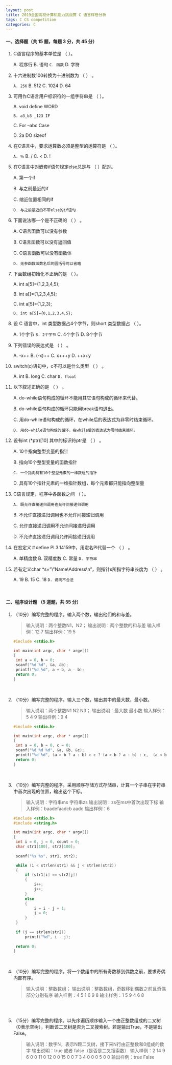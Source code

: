 ```yaml
---
layout: post
title: 2019全国高校计算机能力挑战赛 C 语言样卷分析
tags: C CS competition
categories: C
---
```


#### 一、选择题（共 15 题，每题 3 分，共 45 分）

1. C语言程序的基本单位是 （    ）。

   A. 程序行     B. 语句      `C. 函数`     D. 字符

2. 十六进制数100转换为十进制数为 （    ） 。

   `A. 256`      B. 512      C. 1024      D. 64

3. 可用作C语言用户标识符的一组字符串是 （    ）。

   A. void define WORD          

   `B. a3_b3 _123 IF`

   C. For –abc Case                  

   D. 2a DO sizeof

4. 在C语言中，要求运算数必须是整型的运算符是 （    ）。

   `A. ％`         B. /       C. <        D. !

5. 在C语言中对嵌套if语句规定else总是与 （    ）配对。

   A. 第一个if                       

   B. 与之前最近的if

   C. 缩近位置相同的if        

   `D. 与之前最近的不带else的if语句`

6. 下面说法哪一个是不正确的 （    ） 。

   A. C语言函数可以没有参数              

   B. C语言函数可以没有返回值

   C. C语言函数可以没有函数体         

   `D. 无参函数函数名后的圆括号可以省略`

7. 下面数组初始化不正确的是 （    ）。

   A. int a[5]={1,2,3,4,5};          

   B. int a[]={1,2,3,4,5};

   C. int a[5]={1,2,3};                

   `D. int a[5]={0,1,2,3,4,5};`

8. 设 C 语言中，int 类型数据占4个字节，则short 类型数据占 （    ）。

   A. 1个字节    `B. 2个字节`    C. 4个字节    D. 8个字节

9. 下列错误的表达式是 （    ） 。

   A. -x++    B. (-x)++    C. x+++y    D. ++x+y

10. switch(c)语句中，c不可以是什么类型 （    ） 。

    A. int        B. long        C. char      `D. float`

11. 以下叙述正确的是 （    ） 。

    A. do-while语句构成的循环不能用其它语句构成的循环来代替。

    B. do-while语句构成的循环只能用break语句退出。

    C. 用do-while语句构成的循环，在while后的表达式为非零时结束循环。

    `D. 用do-while语句构成的循环，在while后的表达式为零时结束循环。`

12. 设有int (*ptr)[10] 其中的标识符ptr是 （    ） 。

    A. 10个指向整型变量的指针

    B. 指向10个整型变量的函数指针

    `C. 一个指向具有10个整型元素的一维数组的指针`

    D. 具有10个指针元素的一维指针数组，每个元素都只能指向整型量

13. C语言规定，程序中各函数之间 （    ）。

    `A. 既允许直接递归调用也允许间接递归调用`

    B. 不允许直接递归调用也不允许间接递归调用

    C. 允许直接递归调用不允许间接递归调用

    D. 不允许直接递归调用允许间接递归调用

14. 在宏定义＃define PI  3.14159中，用宏名PI代替一个 （    ） 。

    A. 单精度数        B. 双精度数        C. 常量         `D. 字符串`

15. 若有定义char *s=”\\”Name\\Address\n”，则指针s所指字符串长度为 （    ） 。

    A. 19     B. 15     C. 18    	`D. 说明不合法`

<br/>

#### 二、程序设计题 （5 道题，共 55 分）

1. （10分）编写完整的程序。输入两个数，输出他们的和与差。

   > 输入说明：两个整数N1，N2；
   > 输出说明：两个整数的和与差
   > 输入样例：12 7
   > 输出样例：19 5

   

   ```c
   #include <stdio.h>
   
   int main(int argc, char * argv[])
   {
   	int a = 0, b = 0;
   	scanf("%d %d", &a, &b);
   	printf("%d %d", a + b, a - b);
   	return 0;
   }
   ```

   <br/>

2. （10分）编写完整的程序。输入三个数，输出其中的最大数，最小数。

   > 输入说明：两个整数N1 N2 N3；
   > 输出说明：最大数 最小数
   > 输入样例：5 4 9
   > 输出样例：9 4

   

   ```c
   #include <stdio.h>
   
   int main(int argc, char * argv[])
   {
   	int a = 0, b = 0, c = 0;
   	scanf("%d %d %d", &a, &b, &c);
   	printf("%d %d", (a > b ? a : b) > c ? (a > b ? a : b) : c,  (a < b ? a : b) < c ? (a < b ? a : b) : c);
   	return 0;
   }
   ```

   <br/>

3. （10分）编写完整的程序。采用顺序存储方式存储串，计算一个子串在字符串中首次出现的位置，输出这个下标。

   > 输入说明：字符串ms 字符串zs
   > 输出说明：zs在ms中首次出现下标
   > 输入样例：baadefaadcb aadc
   > 输出样例：6

   

   ```c
   #include <stdio.h>
   #include <string.h>
   
   int main(int argc, char * argv[])
   {
   	int i = 0, j = 0, count = 0;
   	char str1[100], str2[100];
   	
   	scanf("%s %s", str1, str2);
   
   	while (i < strlen(str1) && j < strlen(str2))
   	{
   		if (str1[i] == str2[j])
   		{
   			i++;
   			j++;
   		}
   		else
   		{
   			i = i - j + 1;
   			j = 0;
   		}
   	}
   	
   	if (j == strlen(str2))
   		printf("%d", i - j);
   	
   	return 0;
   }
   ```

   <br/>

4. （10分）编写完整的程序。将一个数组中的所有奇数移到偶数之前，要求奇偶内部有序。

   > 输入说明：整数数组；
   > 输出说明：整数数组，奇数移到偶数之前且奇偶部分分别有序
   > 输入样例：4 5 1 6 9 8
   > 输出样例：1 5 9 4 6 8

   

   ```c
   
   ```

   <br/>

5. （15分）编写完整的程序。以先序遍历顺序输入一个由正整数组成的二叉树（0表示空树），判断该二叉树是否为二叉搜索树。若是输出True，不是输出False。

   > 输入说明：数字N，表示N颗二叉树，接下来N行由正整数和0组成的数字
   > 输出说明：true 或者 false（是否是二叉搜索数）
   > 输入样例：2
   >                    14 9 6 0 0 11 0 12 0 0 15 0 0
   >                     7 3 4 0 0 0 5 0 0
   > 输出样例：true
   > 				   False

   

   ```c
   
   ```

   